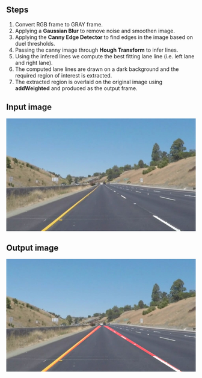 ## Steps
1. Convert RGB frame to GRAY frame.
2. Applying a **Gaussian Blur** to remove noise and smoothen image.
3. Applying the **Canny Edge Detector** to find edges in the image based on duel thresholds.
4. Passing the canny image through **Hough Transform** to infer lines.
5. Using the infered lines we compute the best fitting lane line (i.e. left lane and right lane).
6. The computed lane lines are drawn on a dark background and the required region of interest is extracted.
7. The extracted region is overlaid on the original image using **addWeighted** and produced as the output frame.



## Input image
<img width="534" height="300" src="test_images/whiteCarLaneSwitch.jpg"/>



## Output image
<img width="534" height="300" src="out/images/whiteCarLaneSwitch.jpg"/>
